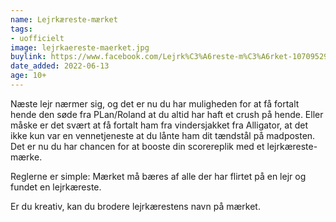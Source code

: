 ```yaml
---
name: Lejrkæreste-mærket
tags:
- uofficielt
image: lejrkaereste-maerket.jpg
buylink: https://www.facebook.com/Lejrk%C3%A6reste-m%C3%A6rket-107095295347995
date_added: 2022-06-13
age: 10+
---
```

Næste lejr nærmer sig, og det er nu du har muligheden for at få fortalt hende den søde fra PLan/Roland at du altid har haft et crush på hende. Eller måske er det svært at få fortalt ham fra vindersjakket fra Alligator, at det ikke kun var en vennetjeneste at du lånte ham dit tændstål på madposten. Det er nu du har chancen for at booste din scorereplik med et lejrkæreste-mærke.

Reglerne er simple:
Mærket må bæres af alle der har flirtet på en lejr og fundet en lejrkæreste.

Er du kreativ, kan du brodere lejrkærestens navn på mærket.

